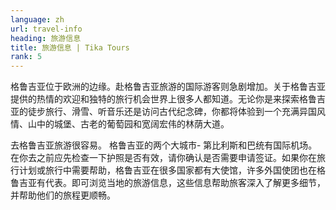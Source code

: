 ```yaml
---
language: zh
url: travel-info
heading: 旅游信息
title: 旅游信息 | Tika Tours
rank: 5
---
```

<div class="row content-row"><!-- 893 (0)-->

</div>

<div class="row content-row"><!-- 894 (2)-->
<div class="col-xs-12 col-sm-6 col-md-6"><!-- 1236 -->

格鲁吉亚位于欧洲的边缘。赴格鲁吉亚旅游的国际游客则急剧增加。关于格鲁吉亚提供的热情的欢迎和独特的旅行机会世界上很多人都知道。无论你是来探索格鲁吉亚的徒步旅行、滑雪、听音乐还是访问古代纪念碑，你都将体验到一个充满异国风情、山中的城堡、古老的葡萄园和宽阔宏伟的林荫大道。


</div>

<div class="col-xs-12 col-sm-6 col-md-6"><!-- 1237 -->

去格鲁吉亚旅游很容易。 格鲁吉亚的两个大城市- 第比利斯和巴统有国际机场。在你去之前应先检查一下护照是否有效，请你确认是否需要申请签证。如果你在旅行计划或旅行中需要帮助，格鲁吉亚在很多国家都有大使馆，许多外国使团也在格鲁吉亚有代表。即可浏览当地的旅游信息，这些信息帮助旅客深入了解更多细节，并帮助他们的旅程更顺畅。
</div>

</div>

